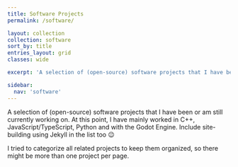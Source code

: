 ```yaml
---
title: Software Projects
permalink: /software/

layout: collection
collection: software
sort_by: title
entries_layout: grid
classes: wide

excerpt: 'A selection of (open-source) software projects that I have been or am still currently working on.'

sidebar:
  nav: 'software'
---
```


A selection of (open-source) software projects that I have been or am still currently working on. At this point, I have mainly worked in C++, JavaScript/TypeScript, Python and with the Godot Engine. Include site-building using Jekyll in the list too 😉

I tried to categorize all related projects to keep them organized, so there might be more than one project per page.
